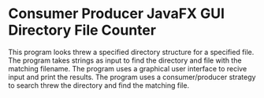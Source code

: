 
# Consumer Producer JavaFX GUI Directory File Counter

This program looks threw a specified directory structure for a specified file. 
The program takes strings as input to find the directory and file with the matching filename. 
The program uses a graphical user interface to recive input and print the results. 
The program uses a consumer/producer strategy to search threw the directory and find the matching file.


 